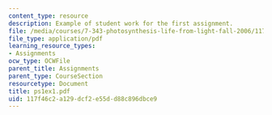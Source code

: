 ```yaml
---
content_type: resource
description: Example of student work for the first assignment.
file: /media/courses/7-343-photosynthesis-life-from-light-fall-2006/117f46c2a129dcf2e55dd88c896dbce9_ps1ex1.pdf
file_type: application/pdf
learning_resource_types:
- Assignments
ocw_type: OCWFile
parent_title: Assignments
parent_type: CourseSection
resourcetype: Document
title: ps1ex1.pdf
uid: 117f46c2-a129-dcf2-e55d-d88c896dbce9
---
```

